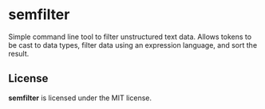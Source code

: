 semfilter
================
Simple command line tool to filter unstructured text data. Allows tokens to be cast to data types, filter data using an expression language, and sort the result.

## License
**semfilter** is licensed under the MIT license.